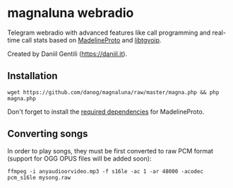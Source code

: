 # magnaluna webradio

Telegram webradio with advanced features like call programming and real-time call stats based on [MadelineProto](https://github.com/danog/MadelineProto) and [libtgvoip](https://github.com/danog/php-libtgvoip).  

Created by Daniil Gentili (https://daniil.it).

## Installation

```
wget https://github.com/danog/magnaluna/raw/master/magna.php && php magna.php
```

Don't forget to install the [required dependencies](https://docs.madelineproto.xyz/docs/REQUIREMENTS.html) for MadelineProto.

## Converting songs

In order to play songs, they must be first converted to raw PCM format (support for OGG OPUS files will be added soon):

```
ffmpeg -i anyaudioorvideo.mp3 -f s16le -ac 1 -ar 48000 -acodec pcm_s16le mysong.raw
```